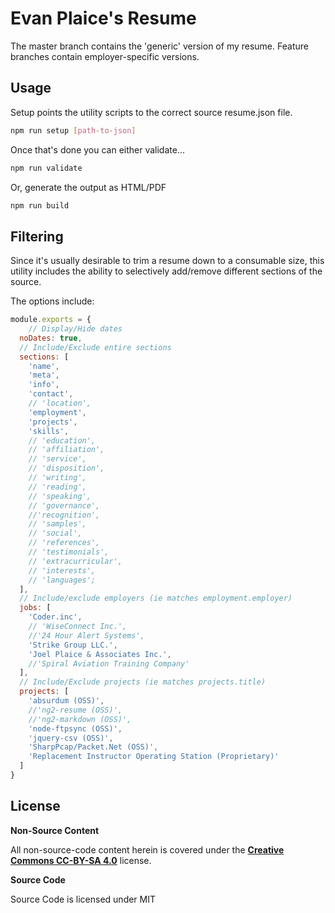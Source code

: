 # Evan Plaice's Resume

The master branch contains the 'generic' version of my resume. Feature branches contain employer-specific versions.

## Usage

Setup points the utility scripts to the correct source resume.json file.

```sh
npm run setup [path-to-json]
```

Once that's done you can either validate...

```sh
npm run validate
```

Or, generate the output as HTML/PDF

```sh
npm run build
```

## Filtering

Since it's usually desirable to trim a resume down to a consumable size, this utility includes the ability to selectively add/remove different sections of the source.

The options include:

```javascript
module.exports = {
	// Display/Hide dates
  noDates: true,
  // Include/Exclude entire sections
  sections: [
    'name',
    'meta',
    'info',
    'contact',
    // 'location',
    'employment',
    'projects',
    'skills',
    // 'education',
    // 'affiliation',
    // 'service',
    // 'disposition',
    // 'writing',
    // 'reading',
    // 'speaking',
    // 'governance',
    //'recognition',
    // 'samples',
    // 'social',
    // 'references',
    // 'testimonials',
    // 'extracurricular',
    // 'interests',
    // 'languages';
  ],
  // Include/exclude employers (ie matches employment.employer)
  jobs: [
    'Coder.inc',
    // 'WiseConnect Inc.',
    //'24 Hour Alert Systems',
    'Strike Group LLC.',
    'Joel Plaice & Associates Inc.',
    //'Spiral Aviation Training Company'
  ],
  // Include/Exclude projects (ie matches projects.title)
  projects: [
    'absurdum (OSS)',
    //'ng2-resume (OSS)',
    //'ng2-markdown (OSS)',
    'node-ftpsync (OSS)',
    'jquery-csv (OSS)',
    'SharpPcap/Packet.Net (OSS)',
    'Replacement Instructor Operating Station (Proprietary)'
  ]
}
```

## License

**Non-Source Content**

All non-source-code content herein is covered under the [**Creative Commons CC-BY-SA 4.0**][cc-by-sa-4] license.

**Source Code**

Source Code is licensed under MIT

[cc-by-sa-4]: https://choosealicense.com/licenses/cc-by-sa-4.0/